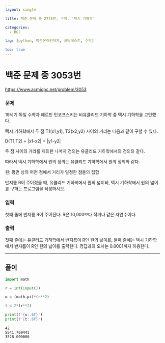 ```yaml
---
layout: single

title: 백준 문제 중 2775번, 수학, '택시 기하학'

categories:
  - BOJ

tag: [python, 백준온라인저지, 코딩테스트, 수학]

toc: true
---
```

# 백준 문제 중 3053번
https://www.acmicpc.net/problem/3053

### 문제

19세기 독일 수학자 헤르만 민코프스키는 비유클리드 기하학 중 택시 기하학을 고안했다.

택시 기하학에서 두 점 T1(x1,y1), T2(x2,y2) 사이의 거리는 다음과 같이 구할 수 있다.

D(T1,T2) = |x1-x2| + |y1-y2|

두 점 사이의 거리를 제외한 나머지 정의는 유클리드 기하학에서의 정의와 같다.

따라서 택시 기하학에서 원의 정의는 유클리드 기하학에서 원의 정의와 같다.

원: 평면 상의 어떤 점에서 거리가 일정한 점들의 집합

반지름 R이 주어졌을 때, 유클리드 기하학에서 원의 넓이와, 택시 기하학에서 원의 넓이를 구하는 프로그램을 작성하시오.

### 입력

첫째 줄에 반지름 R이 주어진다. R은 10,000보다 작거나 같은 자연수이다.

### 출력

첫째 줄에는 유클리드 기하학에서 반지름이 R인 원의 넓이를, 둘째 줄에는 택시 기하학에서 반지름이 R인 원의 넓이를 출력한다. 정답과의 오차는 0.0001까지 허용한다.

---
## 풀이


```python
import math

r = int(input())

u = (math.pi)*(r**2)

t = 2*(r**2)

print(f'{u:.6f}')
print(f'{t:.6f}')
```

    42
    5541.769441
    3528.000000

